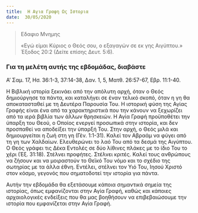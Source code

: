 ```yaml
---
title:  Η Αγια Γραφη Ως Ιστορια
date:  30/05/2020
---
```


> <p>Εδαφιο Μνημης</p>
>  «Εγώ είμαι Κύριος ο Θεός σου, ο εξαγαγών σε εκ γης Αιγύπτου.» Έξοδος 20:2 (Δείτε επίσης Δευτ. 5:6).

### Για τη μελέτη αυτής της εβδομάδας, διαβάστε
Α’ Σαμ. 17, Ησ. 36:1-3, 37:14-38, Δαν. 1, 5, Ματθ. 26:57-67, Εβρ. 11:1-40.

Η Βιβλική ιστορία ξεκινάει από την απόλυτη αρχή, όταν ο Θεός δημιούργησε τα πάντα, και καταλήγει σε έναν τελικό σκοπό, όταν η γη θα αποκατασταθεί με τη Δευτέρα Παρουσία Του. Η ιστορική φύση της Αγίας Γραφής είναι ένα από τα χαρακτηριστικά που την κάνουν να ξεχωρίζει από τα ιερά βιβλία των άλλων θρησκειών. Η Αγία Γραφή προϋποθέτει την ύπαρξη του Θεού, ο Οποίος ενεργεί προσωπικά στην ιστορία, και δεν προσπαθεί να αποδείξει την ύπαρξή Του. Στην αρχή, ο Θεός μιλά και δημιουργείται η ζωή στη γη (Γέν. 1:1-31). Καλεί τον Αβραάμ να φύγει από τη γη των Χαλδαίων. Ελευθερώνει το λαό Του από τα δεσμά της Αιγύπτου. Ο Θεός γράφει τις Δέκα Εντολές σε δύο λίθινες πλάκες με το ίδιο Του το χέρι (Έξ. 31:18). Στέλνει προφήτες. Στέλνει κριτές. Καλεί τους ανθρώπους να ζήσουν και να μοιραστούν το Θεϊκό Του νόμο και το σχέδιο της σωτηρίας με τα άλλα έθνη. Εντέλει, στέλνει τον Υιό Του, Ιησού Χριστό στον κόσμο, γεγονός που σηματοδοτεί την ιστορία για πάντα.

Αυτήν την εβδομάδα θα εξετάσουμε κάποια σημαντικά σημεία της ιστορίας, όπως εμφανίζονται στην Αγία Γραφή, καθώς και κάποιες αρχαιολογικές ενδείξεις που θα μας βοηθήσουν να επιβεβαιώσουμε την ιστορία που εμφανίζεται στην Αγία Γραφή.